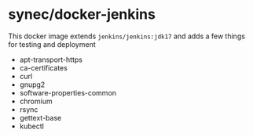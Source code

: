 # synec/docker-jenkins

This docker image extends `jenkins/jenkins:jdk17` and adds a few things for testing and deployment

  - apt-transport-https 
  - ca-certificates 
  - curl 
  - gnupg2 
  - software-properties-common 
  - chromium 
  - rsync 
  - gettext-base
  - kubectl

